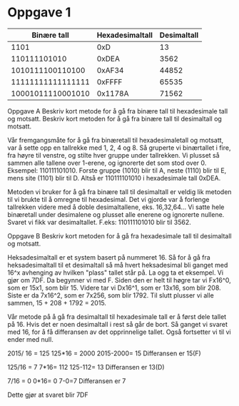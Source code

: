 # Oppgave 1
| Binære tall | Hexadesimaltall | Desimaltall |
| ------ | ------ | ------ |
| 1101 | 0xD | 13 |
| 110111101010 | 0xDEA | 3562 |
| 1010111100110100 | 0xAF34 | 44852 |
| 11111111111111111 | 0xFFFF | 65535 |
| 10001011110001010 | 0x1178A | 71562 |
Oppgave A
Beskriv kort metode for å gå fra binære tall til hexadesimale tall og motsatt. Beskriv kort metoden for å gå fra binære tall til 
desimaltall og motsatt.

Vår fremgangsmåte for å gå fra binæretall til hexadesimaletall og motsatt, var å sette opp en tallrekke med 1, 2, 4 og 8. Så gruperte vi 
binærtallet i fire, fra høyre til venstre, og stilte hver gruppe under tallrekken. Vi plusset så sammen alle tallene over 1-erene, og 
ignorerte det som stod over 0. Eksempel: 110111101010. Forste gruppe (1010) blir til A, neste (1110) blir til E, mens site (1101) blir 
til D. Altså er 110111101010 i hexadesimale tall 0xDEA. 

Metoden vi bruker for å gå fra binære tall til desimaltall er veldig lik metoden til vi brukte til å omregne til hexadesimal. Det vi 
gjorde var å forlenge tallrekken videre med å doble desimaltallene, eks. 16,32,64... Vi satte hele binæretall under desimalene og 
plusset alle enerene og ignorerte nullene. Svaret vi fikk var desimaltallet.
F.eks: 110111101010 blir til 3562.

Oppgave B
Beskriv kort metoden for å gå fra hexadesimale tall til desimaltall og motsatt.

Heksadesimaltall er et system basert på nummeret 16. Så for å gå fra heksadesimaltall til et desimaltall så må hvert heksadesimal 
bli ganget med 16^x avhenging av hvilken "plass" tallet står på. La ogg ta et eksempel. Vi gjør om 7DF. Da begynner vi med F. Siden den er
helt til høgre tar vi Fx16^0, som er 15x1, som blir 15. Videre tar vi Dx16^1, som er 13x16, som blir 208. Siste er da 7x16^2, som er 7x256, 
som blir 1792. Til slutt plusser vi alle sammen, 15 + 208 + 1792 = 2015.

Vår metode på å gå fra desimaltall til hexadesimale tall er å først dele tallet på 16. Hvis det er noen desimaltall i rest så går de bort.
Så ganget vi svaret med 16, for å få differansen av det opprinnelige tallet. Også fortsetter vi til vi ender med null. 

2015/ 16 = 125
125*16 = 2000 
2015-2000= 15
Differansen er 15(F)

125/16 = 7
7*16= 112 
125-112= 13
Differansen er 13(D)

7/16 = 0
0*16= 0 
7-0=7 
Differansen er 7

Dette gjør at svaret  blir 7DF


